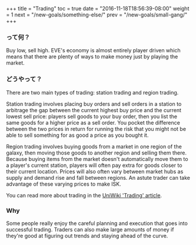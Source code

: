 +++ title = "Trading" toc = true date = "2016-11-18T18:56:39-08:00" weight = 1 next = "/new-goals/something-else/" prev = "/new-goals/small-gang/" +++

### って何？

Buy low, sell high. EVE's economy is almost entirely player driven which means that there are plenty of ways to make money just by playing the market.

### どうやって？

There are two main types of trading: station trading and region trading.

Station trading involves placing buy orders and sell orders in a station to arbitrage the gap between the current highest buy price and the current lowest sell price: players sell goods to your buy order, then you list the same goods for a higher price as a sell order. You pocket the difference between the two prices in return for running the risk that you might not be able to sell something for as good a price as you bought it.

Region trading involves buying goods from a market in one region of the galaxy, then moving those goods to another region and selling them there. Because buying items from the market doesn't automatically move them to a player's current station, players will often pay extra for goods closer to their current location. Prices will also often vary between market hubs as supply and demand rise and fall between regions. An astute trader can take advantage of these varying prices to make ISK.

You can read more about trading in the [UniWiki 'Trading' article](http://wiki.eveuniversity.org/Trading).

### Why

Some people really enjoy the careful planning and execution that goes into successful trading. Traders can also make large amounts of money if they're good at figuring out trends and staying ahead of the curve.